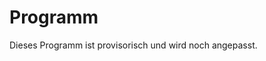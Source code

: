 # Programm

<div class="Container-Newsletter Newsletter-Title--EvenPadding">
    Dieses Programm ist provisorisch und wird noch angepasst.
</div>